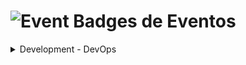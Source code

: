 # <img src="https://raw.githubusercontent.com/Tarikul-Islam-Anik/Animated-Fluent-Emojis/master/Emojis/Activities/Admission%20Tickets.png" alt="Event" width="45px"> Badges de Eventos

<details><summary>Development - DevOps</summary>
    <div>
        <img src="./devops/220803_Docker_PH_Iniciativa_Devops.png" alt="iniciativa_devops-docker" width="auto" height="120">
        <img src="./devops/220805_Kubernetes_PH_Iniciativa_Devops.png" alt="iniciativa_devops-kubernetes" width="auto" height="120">
        <img src="./devops/220806_GitHub_Actions_PH_Iniciativa_Devops.png" alt="iniciativa_devops-terrafom" width="auto" height="120">
        <img src="./devops/220806_Terraform_PH_Iniciativa_Devops.png" alt="iniciativa_devops-github_actions" width="auto" height="120">
        <img src="./devops/220807_Prometheus...Grafana_PH_Iniciativa_Devops.png" alt="iniciativa_devops-prometheus_grafana" width="auto" height="120">
    </div>
</details>